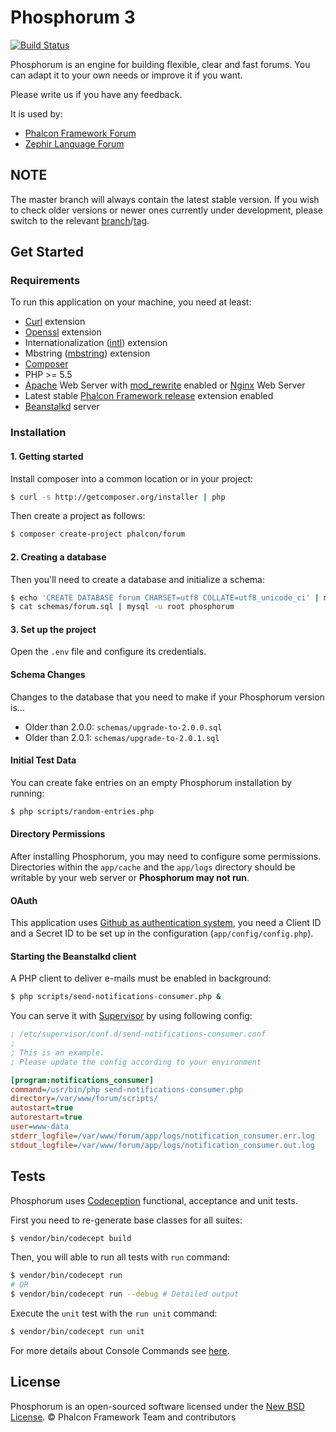 # Phosphorum 3

[![Build Status](https://secure.travis-ci.org/phalcon/forum.svg?branch=master)](http://travis-ci.org/phalcon/forum)

Phosphorum is an engine for building flexible, clear and fast forums.
You can adapt it to your own needs or improve it if you want.

Please write us if you have any feedback.

It is used by:
* [Phalcon Framework Forum][15]
* [Zephir Language Forum][16]

## NOTE

The master branch will always contain the latest stable version. If you wish
to check older versions or newer ones currently under development, please
switch to the relevant [branch][19]/[tag][20].

## Get Started

### Requirements

To run this application on your machine, you need at least:

* [Curl][1] extension
* [Openssl][2] extension
* Internationalization ([intl][3]) extension
* Mbstring ([mbstring][4]) extension
* [Composer][5]
* PHP >= 5.5
* [Apache][6] Web Server with [mod_rewrite][7] enabled or [Nginx][8] Web Server
* Latest stable [Phalcon Framework release][9] extension enabled
* [Beanstalkd][10] server

### Installation

#### 1. Getting started

Install composer into a common location or in your project:

```sh
$ curl -s http://getcomposer.org/installer | php
```

Then create a project as follows:

```sh
$ composer create-project phalcon/forum
```

#### 2. Creating a database

Then you'll need to create a database and initialize a schema:

```sh
$ echo 'CREATE DATABASE forum CHARSET=utf8 COLLATE=utf8_unicode_ci' | mysql -u root
$ cat schemas/forum.sql | mysql -u root phosphorum
```

#### 3. Set up the project

Open the `.env` file and configure its credentials.

#### Schema Changes

Changes to the database that you need to make if your Phosphorum version is...

* Older than 2.0.0: `schemas/upgrade-to-2.0.0.sql`
* Older than 2.0.1: `schemas/upgrade-to-2.0.1.sql`

#### Initial Test Data

You can create fake entries on an empty Phosphorum installation by running:

```bash
$ php scripts/random-entries.php
```

#### Directory Permissions

After installing Phosphorum, you may need to configure some permissions.
Directories within the `app/cache` and the `app/logs` directory should be writable by your web server or **Phosphorum may not run**.

#### OAuth

This application uses [Github as authentication system][18], you need a Client ID and a Secret ID
to be set up in the configuration (`app/config/config.php`).

#### Starting the Beanstalkd client

A PHP client to deliver e-mails must be enabled in background:

```bash
$ php scripts/send-notifications-consumer.php &
```

You can serve it with [Supervisor][17] by using following config:

```ini
; /etc/supervisor/conf.d/send-notifications-consumer.conf
;
; This is an example.
; Please update the config according to your environment

[program:notifications_consumer]
command=/usr/bin/php send-notifications-consumer.php
directory=/var/www/forum/scripts/
autostart=true
autorestart=true
user=www-data
stderr_logfile=/var/www/forum/app/logs/notification_consumer.err.log
stdout_logfile=/var/www/forum/app/logs/notification_consumer.out.log
```

## Tests

Phosphorum uses [Codeception][11] functional, acceptance and unit tests.

First you need to re-generate base classes for all suites:

```bash
$ vendor/bin/codecept build
```

Then, you will able to run all tests with `run` command:

```bash
$ vendor/bin/codecept run
# OR
$ vendor/bin/codecept run --debug # Detailed output
```

Execute the `unit` test with the `run unit` command:

```bash
$ vendor/bin/codecept run unit
```

For more details about Console Commands see [here][13].

## License

Phosphorum is an open-sourced software licensed under the [New BSD License][14]. © Phalcon Framework Team and contributors

[1]: http://php.net/manual/en/book.curl.php
[2]: http://php.net/manual/en/book.openssl.php
[3]: http://php.net/manual/en/book.intl.php
[4]: http://php.net/manual/en/book.mbstring.php
[5]: https://getcomposer.org/
[6]: http://httpd.apache.org/
[7]: http://httpd.apache.org/docs/current/mod/mod_rewrite.html
[8]: http://nginx.org/
[9]: https://github.com/phalcon/cphalcon/releases
[10]: http://kr.github.io/beanstalkd/
[11]: http://codeception.com
[13]: http://codeception.com/docs/reference/Commands
[14]: https://github.com/phalcon/forum/blob/master/LICENSE.txt
[15]: https://forum.phalconphp.com/
[16]: https://forum.zephir-lang.com/
[17]: http://supervisord.org/
[18]: https://developer.github.com/v3/oauth/
[19]: https://github.com/phalcon/forum/branches
[20]: https://github.com/phalcon/forum/tags
